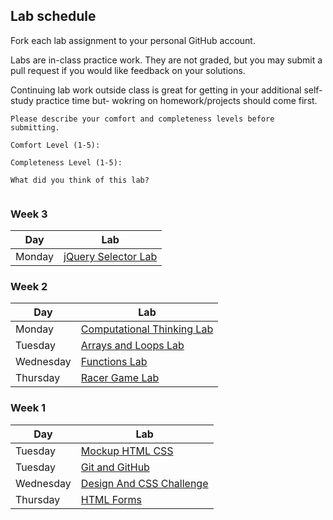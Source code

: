 ## Lab schedule

Fork each lab assignment to your personal GitHub account.

Labs are in-class practice work. They are not graded, but you may submit a pull request if you would like feedback on your solutions.

Continuing lab work outside class is great for getting in your additional self-study practice time but- wokring on homework/projects should come first.

```
Please describe your comfort and completeness levels before submitting.

Comfort Level (1-5):

Completeness Level (1-5):

What did you think of this lab?


```

### Week 3

| Day      | Lab                                                                       |
| ------   | --------                                                                  |
| Monday   | [jQuery Selector Lab](https://github.com/WDI-SEA/jquery-selector-lab)             |


### Week 2

| Day        | Lab                                                                       |
| ------     | --------                                                                  |
| Monday     | [Computational Thinking Lab](https://github.com/WDI-SEA/computational-thinking-lab)             |
| Tuesday    | [Arrays and Loops Lab](https://github.com/WDI-SEA/arrays-loops-lab)       |
| Wednesday  | [Functions Lab](https://github.com/WDI-SEA/functions-lab)       |
| Thursday   | [Racer Game Lab](https://github.com/WDI-SEA/racer-game-lab)     |


### Week 1

| Day       | Lab                                                                       |
| ------    | --------                                                                  |
| Tuesday   | [Mockup HTML CSS](https://github.com/WDI-SEA/mockup-html-css)             |
| Tuesday   | [Git and GitHub](https://github.com/WDI-SEA/git-github-lab)       |
| Wednesday | [Design And CSS Challenge](https://github.com/WDI-SEA/design-css-challenge-lab)     |
| Thursday  | [HTML Forms](https://github.com/WDI-SEA/html-forms-lab)               |

